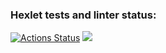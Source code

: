 ### Hexlet tests and linter status:
[![Actions Status](https://github.com/slovanya/php-project-48/actions/workflows/hexlet-check.yml/badge.svg)](https://github.com/slovanya/php-project-48/actions)
<a href="https://codeclimate.com/github/slovanya/php-project-48/maintainability"><img src="https://api.codeclimate.com/v1/badges/f21fce787b160fd38187/maintainability" /></a>
